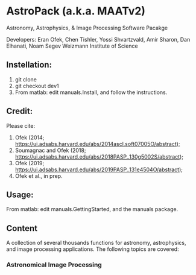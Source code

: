 # AstroPack (a.k.a. MAATv2)
Astronomy, Astrophysics, &amp; Image Processing Software Pacakge

Developers: Eran Ofek, Chen Tishler, Yossi Shvartzvald, Amir Sharon, Dan Elhanati, Noam Segev
Weizmann Institute of Science

## Instellation:
1. git clone <this package>
2. git checkout dev1
3. From matlab: edit manuals.Install, and follow the instructions.
  
## Credit:
Please cite:
1. Ofek (2014; https://ui.adsabs.harvard.edu/abs/2014ascl.soft07005O/abstract);
2. Soumagnac and Ofek (2018; https://ui.adsabs.harvard.edu/abs/2018PASP..130g5002S/abstract);
3. Ofek (2019; https://ui.adsabs.harvard.edu/abs/2019PASP..131e4504O/abstract);
4. Ofek et al., in prep.

## Usage:
From matlab: edit manuals.GettingStarted, and the manuals package.
  
## Content
A collection of several thousands functions for astronomy, astrophysics, and image processing applications.
The following topics are covered:
### Astronomical Image Processing
